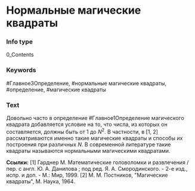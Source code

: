 # Нормальные магические квадраты
### Info type
0_Contents
### Keywords
#Главное3Определение, #нормальные магические квадраты, #определение, #магические квадраты
### Text
Довольно часто в определение #Главное1Определение магического квадрата добавляется условие на то, что числа, из которых он составляется, должны быть от 1 до $N^2$. В частности, в [1, 2] рассматриваются именно такие магические квадраты и способы их построения при различных $N$. В современной литературе такие квадраты называются нормальными магическими квадратами.

**Ссылки:**
[1] Гарднер М. Математические головоломки и развлечения / пер. с англ. Ю. А. Данилова ; под ред. Я. А. Смородинского. - 2-е изд., испр. и доп. - М.: Мир, 1999.
[2] М. М. Постников, "Магические квадраты", М. Наука, 1964.